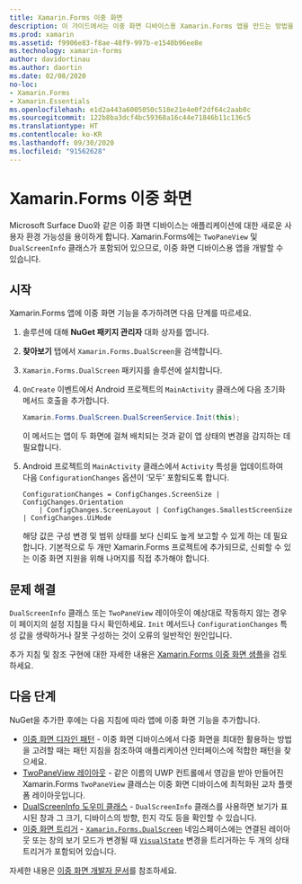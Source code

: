 ```yaml
---
title: Xamarin.Forms 이중 화면
description: 이 가이드에서는 이중 화면 디바이스용 Xamarin.Forms 앱을 만드는 방법을 설명합니다.
ms.prod: xamarin
ms.assetid: f9906e83-f8ae-48f9-997b-e1540b96ee8e
ms.technology: xamarin-forms
author: davidortinau
ms.author: daortin
ms.date: 02/08/2020
no-loc:
- Xamarin.Forms
- Xamarin.Essentials
ms.openlocfilehash: e1d2a443a6005050c518e21e4e0f2df64c2aab0c
ms.sourcegitcommit: 122b8ba3dcf4bc59368a16c44e71846b11c136c5
ms.translationtype: HT
ms.contentlocale: ko-KR
ms.lasthandoff: 09/30/2020
ms.locfileid: "91562628"
---
```

# <a name="no-locxamarinforms-dual-screen"></a>Xamarin.Forms 이중 화면

Microsoft Surface Duo와 같은 이중 화면 디바이스는 애플리케이션에 대한 새로운 사용자 환경 가능성을 용이하게 합니다. Xamarin.Forms에는 `TwoPaneView` 및 `DualScreenInfo` 클래스가 포함되어 있으므로, 이중 화면 디바이스용 앱을 개발할 수 있습니다.

## <a name="get-started"></a>시작

Xamarin.Forms 앱에 이중 화면 기능을 추가하려면 다음 단계를 따르세요.

1. 솔루션에 대해 **NuGet 패키지 관리자** 대화 상자를 엽니다.
2. **찾아보기** 탭에서 `Xamarin.Forms.DualScreen`을 검색합니다.
3. `Xamarin.Forms.DualScreen` 패키지를 솔루션에 설치합니다.
4. `OnCreate` 이벤트에서 Android 프로젝트의 `MainActivity` 클래스에 다음 초기화 메서드 호출을 추가합니다.

    ```csharp
    Xamarin.Forms.DualScreen.DualScreenService.Init(this);
    ```

    이 메서드는 앱이 두 화면에 걸쳐 배치되는 것과 같이 앱 상태의 변경을 감지하는 데 필요합니다.

5. Android 프로젝트의 `MainActivity` 클래스에서 `Activity` 특성을 업데이트하여 다음 `ConfigurationChanges` 옵션이 ‘모두’ 포함되도록 합니다.

    ```@csharp
    ConfigurationChanges = ConfigChanges.ScreenSize | ConfigChanges.Orientation
        | ConfigChanges.ScreenLayout | ConfigChanges.SmallestScreenSize | ConfigChanges.UiMode
    ```

    해당 값은 구성 변경 및 범위 상태를 보다 신뢰도 높게 보고할 수 있게 하는 데 필요합니다. 기본적으로 두 개만 Xamarin.Forms 프로젝트에 추가되므로, 신뢰할 수 있는 이중 화면 지원을 위해 나머지를 직접 추가해야 합니다.

## <a name="troubleshooting"></a>문제 해결

`DualScreenInfo` 클래스 또는 `TwoPaneView` 레이아웃이 예상대로 작동하지 않는 경우 이 페이지의 설정 지침을 다시 확인하세요. `Init` 메서드나 `ConfigurationChanges` 특성 값을 생략하거나 잘못 구성하는 것이 오류의 일반적인 원인입니다.

추가 지침 및 참조 구현에 대한 자세한 내용은 [Xamarin.Forms 이중 화면 샘플](/dual-screen/xamarin/samples)을 검토하세요.

## <a name="next-steps"></a>다음 단계

NuGet을 추가한 후에는 다음 지침에 따라 앱에 이중 화면 기능을 추가합니다.

- [이중 화면 디자인 패턴](design-patterns.md) - 이중 화면 디바이스에서 다중 화면을 최대한 활용하는 방법을 고려할 때는 패턴 지침을 참조하여 애플리케이션 인터페이스에 적합한 패턴을 찾으세요.
- [TwoPaneView 레이아웃](twopaneview.md) - 같은 이름의 UWP 컨트롤에서 영감을 받아 만들어진 Xamarin.Forms `TwoPaneView` 클래스는 이중 화면 디바이스에 최적화된 교차 플랫폼 레이아웃입니다.
- [DualScreenInfo 도우미 클래스](dual-screen-info.md) - `DualScreenInfo` 클래스를 사용하면 보기가 표시된 창과 그 크기, 디바이스의 방향, 힌지 각도 등을 확인할 수 있습니다.
- [이중 화면 트리거](triggers.md) - [`Xamarin.Forms.DualScreen`](xref:Xamarin.Forms.DualScreen) 네임스페이스에는 연결된 레이아웃 또는 창의 보기 모드가 변경될 때 [`VisualState`](xref:Xamarin.Forms.VisualState) 변경을 트리거하는 두 개의 상태 트리거가 포함되어 있습니다.

자세한 내용은 [이중 화면 개발자 문서](/dual-screen/)를 참조하세요.